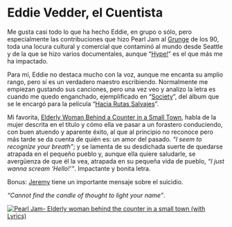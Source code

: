 # Eddie Vedder, el Cuentista

Me gusta casi todo lo que ha hecho Eddie, en grupo o sólo, pero especialmente las contribuciones que hizo Pearl Jam al [Grunge](https://en.wikipedia.org/wiki/Grunge) de los 90, toda una locura cultural y comercial que contaminó al mundo desde Seattle y de la que se hizo varios documentales, aunque “[Hype!](https://www.google.es/url?sa=t&rct=j&q=&esrc=s&source=web&cd=13&ved=2ahUKEwiQvN_46ILnAhXjCWMBHRGPCE4QFjAMegQICRAB&url=https%3A%2F%2Fwww.imdb.com%2Ftitle%2Ftt0116589%2F&usg=AOvVaw1_7ZhpBvBrDt2viszJOjI3)” es el que más me ha impactado.

Para mí, Eddie no destaca mucho con la voz, aunque me encanta su amplio rango, pero sí es un verdadero maestro escribiendo. Normalmente me empiezan gustando sus canciones, pero una vez veo y analizo la letra es cuando me quedo enganchado, ejemplificado en “[Society](https://www.azlyrics.com/lyrics/eddievedder/society.html)”, del álbum que se le encargó para la película “[Hacia Rutas Salvajes](https://www.google.es/url?sa=t&rct=j&q=&esrc=s&source=web&cd=1&ved=2ahUKEwj2yaKR64LnAhVq5OAKHb0yCIAQFjAAegQIBxAC&url=https%3A%2F%2Fwww.imdb.com%2Ftitle%2Ftt0758758%2F&usg=AOvVaw23GgcJ00Fx86KR4bvnKJdq)”.

Mi favorita, [Elderly Woman Behind a Counter in a Small Town](https://www.azlyrics.com/lyrics/pearljam/elderlywomanbehindthecounterinasmalltown.html), habla de la mujer descrita en el título y cómo ella ve pasar a un forastero conduciendo, con buen atuendo y aparente éxito, al que al principio no reconoce pero más tarde se da cuenta de quién es: un amor del pasado. *“I seem to recognize your breath”*; y se lamenta de su desdichada suerte de quedarse atrapada en el pequeño pueblo y, aunque ella quiere saludarle, se avergüenza de que él la vea, atrapada en su pequeña vida de pueblo, *“I just wanna scream ‘Hello!’”*. Impactante y bonita letra.

Bonus: [Jeremy](https://www.google.es/url?sa=t&rct=j&q=&esrc=s&source=web&cd=1&ved=2ahUKEwiO7rjS8ILnAhWDD2MBHRXGBF0QyCkwAHoECBAQBQ&url=https%3A%2F%2Fwww.youtube.com%2Fwatch%3Fv%3DMS91knuzoOA&usg=AOvVaw3yFvQPi6IWcoiHY_JuhfTO) tiene un importante mensaje sobre el suicidio.

*“Cannot find the candle of thought to light your name”*.

<a href="https://www.youtube.com/watch?v=2z0cKtSlHOU"><img src="https://img.youtube.com/vi/2z0cKtSlHOU/0.jpg" alt="Pearl Jam- Elderly woman behind the counter in a small town (with Lyrics)"></a>